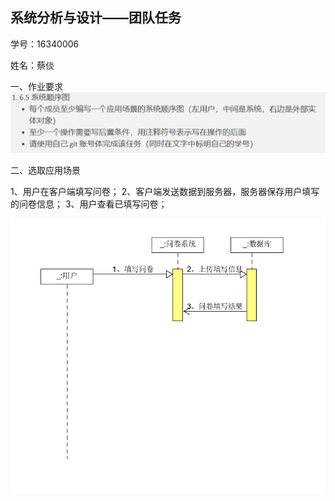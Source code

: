 ﻿## 系统分析与设计——团队任务
学号：16340006

姓名：蔡倓

一、作业要求
![在这里插入图片描述](作业要求.png)



二、选取应用场景

1、用户在客户端填写问卷；
2、客户端发送数据到服务器，服务器保存用户填写的问卷信息；
3、用户查看已填写问卷；

![系统顺序图](系统顺序图.png)
